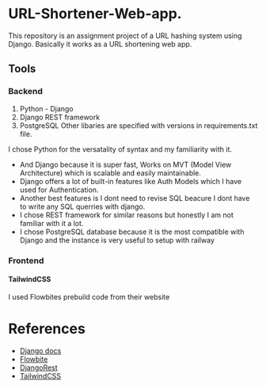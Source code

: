 # URL-Shortener-Web-app.
This repository is an assignment project of a URL hashing system using Django.
Basically it works as a URL shortening web app.
## Tools
### Backend
1. Python - Django
2. Django REST framework
3. PostgreSQL
Other libaries are specified with versions in requirements.txt file.

I chose Python for the versatality of syntax and my familiarity with it.
- And Django because it is super fast, Works on MVT (Model View Architecture) which is scalable and easily maintainable.
- Django offers a lot of built-in features like Auth Models which I have used for Authentication.
- Another best features is I dont need to revise SQL beacure I dont have to write any SQL querries with django.
- I chose REST framework for similar reasons but honestly I am not familiar with it  a lot.
- I chose PostgreSQL database because it is the most compatible with Django and the instance is very useful to setup with railway

### Frontend
#### TailwindCSS
I used Flowbites prebuild code from their website

# References
- [Django docs](https://docs.djangoproject.com/en/4.1/)
- [Flowbite](https://flowbite.com/docs/getting-started/quickstart/)
- [DjangoRest](https://www.django-rest-framework.org/)
- [TailwindCSS](https://tailwindcss.com/docs/installation)

